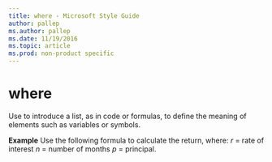 ```yaml
---
title: where - Microsoft Style Guide
author: pallep
ms.author: pallep
ms.date: 11/19/2016
ms.topic: article
ms.prod: non-product specific
---
```


# where

Use to introduce a list, as in code or formulas, to define the meaning of elements such as variables or symbols.

**Example** Use the following formula to calculate the return, where: *r* = rate of interest *n* = number of months *p* = principal.
